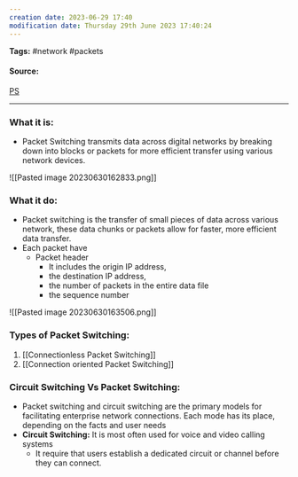 ```yaml
---
creation date: 2023-06-29 17:40
modification date: Thursday 29th June 2023 17:40:24
---
```


**Tags:** #network #packets 

#### Source:
[PS](https://avinetworks.com/glossary/packet-switching/)

--------------------------------------

### What it is:

* Packet Switching transmits data across digital networks by breaking down into blocks or packets for more efficient transfer using various network devices.

![[Pasted image 20230630162833.png]]


### What it do:

* Packet switching is the transfer of small pieces of data across various network, these data chunks or packets allow for faster, more efficient data transfer.
* Each packet have
	* Packet header
		* It includes the origin IP address,
		* the destination IP address, 
		* the number of packets in the entire data file 
		* the sequence number

![[Pasted image 20230630163506.png]]


### Types of Packet Switching:

1. [[Connectionless Packet Switching]]
2. [[Connection oriented Packet Switching]]


### Circuit Switching Vs Packet Switching:

* Packet switching and circuit switching are the primary models for facilitating enterprise network connections. Each mode has its place, depending on the facts and user needs
* **Circuit Switching:** It is most often used for voice and video calling systems
	* It require that users establish a dedicated circuit or channel before they can connect.